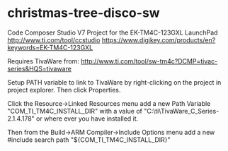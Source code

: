 # christmas-tree-disco-sw

Code Composer Studio V7 Project for the EK-TM4C-123GXL LaunchPad
http://www.ti.com/tool/ccstudio
https://www.digikey.com/products/en?keywords=EK-TM4C-123GXL

Requires TivaWare from:
http://www.ti.com/tool/sw-tm4c?DCMP=tivac-series&HQS=tivaware

Setup PATH variable to link to TivaWare by right-clicking on the project in project explorer. Then click Properties.

Click the Resource->Linked Resources menu add a new Path Variable "COM_TI_TM4C_INSTALL_DIR" with a value of "C:\ti\TivaWare_C_Series-2.1.4.178" or where ever you have installed it.

Then from the Build->ARM Compiler->Include Options menu add a new #include search path "${COM_TI_TM4C_INSTALL_DIR}"